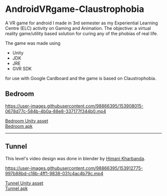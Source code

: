 # AndroidVRgame-Claustrophobia

A VR game for android I made in 3rd semester as my Experiential Learning Centre (ELC) activity on Gaming and Animation. The objective: a virtual reality game/utility based solution for curing any of the phobias of real life.   

The game was made using 
- Unity
- JDK
- JRE
- GVR SDK  

for use with Google Cardboard and the game is based on Claustrophobia.
## Bedroom

https://user-images.githubusercontent.com/98866395/153908015-0678d77c-584b-4b0a-88e8-337177f344b0.mp4

[Bedroom Unity asset](Bedroom.unitypackage)  
[Bedroom apk](BedroomClaustrophobia.apk)

---

## Tunnel
This level's video design was done in blender by [Himani Kharbanda](https://github.com/kharbandahimani).

https://user-images.githubusercontent.com/98866395/153912775-997b88bd-c18b-4ff1-9838-031c4ac4b79c.mp4

[Tunnel Unity asset](Tunnel.unitypackage)  
[Tunnel apk](TunnelClaustrophobia.apk)
